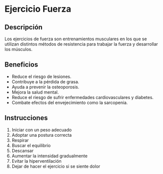 # Ejercicio Fuerza

## Descripción
Los ejercicios de fuerza son entrenamientos musculares en los que se utilizan distintos métodos de resistencia para trabajar la fuerza y desarrollar los músculos. 

## Beneficios
- Reduce el riesgo de lesiones.
- Contribuye a la pérdida de grasa.
- Ayuda a prevenir la osteoporosis.
- Mejora la salud mental.
- Reduce el riesgo de sufrir enfermedades cardiovasculares y diabetes.
- Combate efectos del envejecimiento como la sarcopenia.

## Instrucciones
1. Iniciar con un peso adecuado
2. Adoptar una postura correcta
3. Respirar
4. Buscar el equilibrio
5. Descansar
6. Aumentar la intensidad gradualmente
7. Evitar la hiperventilación
8. Dejar de hacer el ejercicio si se siente dolor